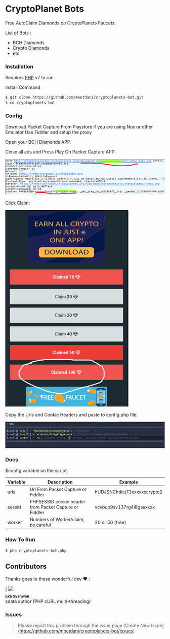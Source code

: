 # CryptoPlanet Bots

Free AutoClaim Diamonds on CryptoPlanets Faucets.

List of Bots :

  - BCH Diamonds
  - Crypto Diamonds
  - etc
  
### Installation

Requires [PHP](https://php.org/) v7 to run.

Install Command

```sh
$ git clone https://github.com/meetdani/cryptoplanets-bot.git
$ cd cryptoplanets-bot
```
### Config

Download Packet Capture From Playstore
if you are using Nox or other Emulator Use Fiddler and setup the proxy

Open your BCH Diamonds APP.

Close all ads and Press Play On Packet Capture APP:

![Capturing Packets](/src/Screenshot_1.png?raw=true)

Click Claim:

![Claim](/src/Screenshot_2.png?raw=true)

Copy the Urls and Cookie Headers and paste to config.php file:

![Claim](/src/Screenshot_3.png?raw=true)

### Docs

$config variable on the script.

| Variable | Description | Example
| ------ | ------ | ------ |
| urls | Url From Packet Capture or Fiddler | hUDJSNChdiej73xxxxxxcrypto2
| sessid | PHPSESSID cookie header from Packet Capture or Fiddler | vcvbuo9sv137rg4l8gasxxxx
| worker | Numbers of Worker/claim, be careful | 20 or 50 (free)

### How To Run

```sh
$ php cryptoplanets-bch.php
```

## Contributors

Thanks goes to these wonderful dev ❤️ :

<!-- ALL-CONTRIBUTORS-LIST:START - Do not remove or modify this section -->
<!-- prettier-ignore -->
| [<img src="https://avatars3.githubusercontent.com/u/5636480?s=460&v=4" width="100px;"/><br /><sub><b>Eka Syahwan</b></sub>](https://github.com/radenvodka)<br /> sdata author (PHP cURL multi-threading)
<!-- ALL-CONTRIBUTORS-LIST:END -->

### Issues 
> Please report this problem through the issue page [Create New Issue] (https://github.com/meetdani/cryptoplanets-bot/issues)
